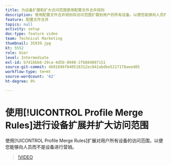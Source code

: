 ```yaml
---
title: 为设备扩展和扩大访问范围使用配置文件合并规则
description: 使用配置文件合并规则将访问范围扩展到用户的所有设备，以便您能够向人员而不是设备进行营销。
feature: 配置文件合并
topics: null
activity: setup
doc-type: feature video
team: Technical Marketing
thumbnail: 35939.jpg
kt: 5552
role: User
level: Intermediate
exl-id: b741bbb8-29ca-4d5b-8040-2f6884007151
source-git-commit: 4b91696f840518312ec041abdbe5217178aee405
workflow-type: tm+mt
source-wordcount: '62'
ht-degree: 0%

---
```


# 使用[!UICONTROL Profile Merge Rules]进行设备扩展并扩大访问范围

使用[!UICONTROL Profile Merge Rules]扩展对用户所有设备的访问范围，以便您能够向人员而不是设备进行营销。

>[!VIDEO](https://video.tv.adobe.com/v/35939/?quality=12&learn=on)
